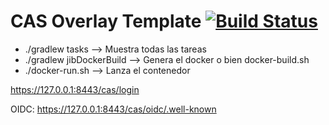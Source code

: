 CAS Overlay Template [![Build Status](https://travis-ci.org/apereo/cas-overlay-template.svg?branch=master)](https://travis-ci.org/apereo/cas-overlay-template)
=======================

- ./gradlew tasks --> Muestra todas las tareas
- ./gradlew jibDockerBuild --> Genera el docker o bien docker-build.sh
- ./docker-run.sh --> Lanza el contenedor
  

https://127.0.0.1:8443/cas/login

OIDC: https://127.0.0.1:8443/cas/oidc/.well-known